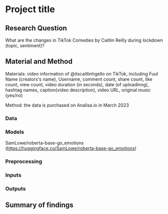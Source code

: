 # Project title

## Research Question
What are the changes in TikTok Comedies by Caitlin Reilly during lockdown (topic, sentiment)?

## Material and Method
Materials: video information of @itscaitlinhgello on TikTok, including Fuul Name (creators's name), Username, comment count, share count, like count, view count, video duration (in seconds), date (of uploadinng), hashtag names, caption(video description), video URL, original music (yes/no)

Method: the data is purchased on Analisa.io in March 2023

### Data

### Models 
SamLowe/roberta-base-go_emotions (https://huggingface.co/SamLowe/roberta-base-go_emotions) 

### Preprocessing

### Inputs

### Outputs

## Summary of findings
